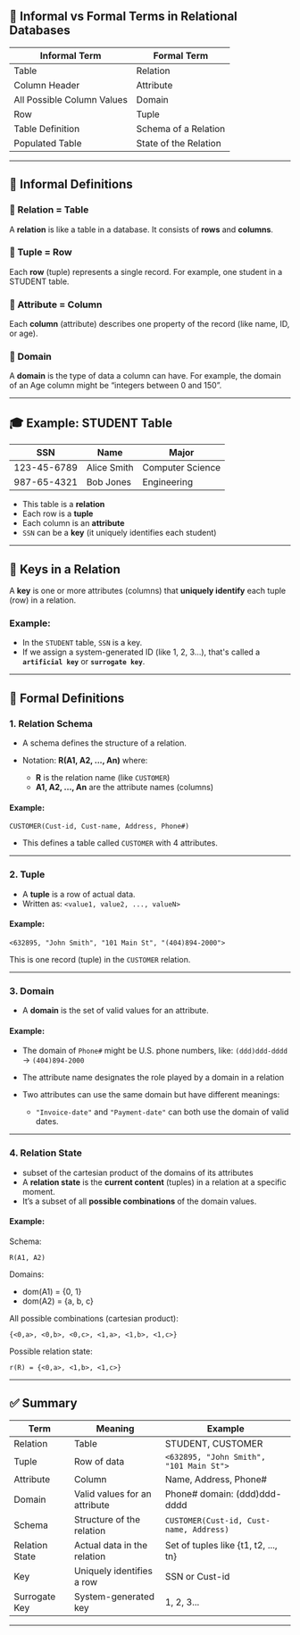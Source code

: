 

## 🧩 Informal vs Formal Terms in Relational Databases

| Informal Term              | Formal Term           |
| -------------------------- | --------------------- |
| Table                      | Relation              |
| Column Header              | Attribute             |
| All Possible Column Values | Domain                |
| Row                        | Tuple                 |
| Table Definition           | Schema of a Relation  |
| Populated Table            | State of the Relation |

---

## 📘 Informal Definitions

### 🔹 Relation = Table

A **relation** is like a table in a database. It consists of **rows** and **columns**.

### 🔹 Tuple = Row

Each **row** (tuple) represents a single record. For example, one student in a STUDENT table.

### 🔹 Attribute = Column

Each **column** (attribute) describes one property of the record (like name, ID, or age).

### 🔹 Domain

A **domain** is the type of data a column can have. For example, the domain of an Age column might be “integers between 0 and 150”.

---

## 🎓 Example: STUDENT Table

| SSN         | Name        | Major            |
| ----------- | ----------- | ---------------- |
| 123-45-6789 | Alice Smith | Computer Science |
| 987-65-4321 | Bob Jones   | Engineering      |

* This table is a **relation**
* Each row is a **tuple**
* Each column is an **attribute**
* `SSN` can be a **key** (it uniquely identifies each student)

---

## 🔑 Keys in a Relation

A **key** is one or more attributes (columns) that **uniquely identify** each tuple (row) in a relation.

### Example:

* In the `STUDENT` table, `SSN` is a key.
* If we assign a system-generated ID (like 1, 2, 3...), that's called a **`artificial key`** or **`surrogate key`**.

---

## 🧱 Formal Definitions

### 1. **Relation Schema**

* A schema defines the structure of a relation.
* Notation:
  **R(A1, A2, ..., An)**
  where:

  * **R** is the relation name (like `CUSTOMER`)
  * **A1, A2, ..., An** are the attribute names (columns)

#### Example:

```plaintext
CUSTOMER(Cust-id, Cust-name, Address, Phone#)
```

* This defines a table called `CUSTOMER` with 4 attributes.

---

### 2. **Tuple**

* A **tuple** is a row of actual data.
* Written as:
  `<value1, value2, ..., valueN>`

#### Example:

```plaintext
<632895, "John Smith", "101 Main St", "(404)894-2000">
```

This is one record (tuple) in the `CUSTOMER` relation.

---

### 3. **Domain**

* A **domain** is the set of valid values for an attribute.

#### Example:

* The domain of `Phone#` might be U.S. phone numbers, like:
  `(ddd)ddd-dddd` → `(404)894-2000`

* The attribute name designates the role played by a domain in a
relation
* Two attributes can use the same domain but have different meanings:

  * `"Invoice-date"` and `"Payment-date"` can both use the domain of valid dates.

---

### 4. **Relation State**

* subset of the cartesian product of the domains of its attributes
* A **relation state** is the **current content** (tuples) in a relation at a specific moment.
* It’s a subset of all **possible combinations** of the domain values.

#### Example:

Schema:

```plaintext
R(A1, A2)
```

Domains:

* dom(A1) = {0, 1}
* dom(A2) = {a, b, c}

All possible combinations (cartesian product):

```plaintext
{<0,a>, <0,b>, <0,c>, <1,a>, <1,b>, <1,c>}
```

Possible relation state:

```plaintext
r(R) = {<0,a>, <1,b>, <1,c>}
```

---

## ✅ Summary

| Term           | Meaning                       | Example                                 |
| -------------- | ----------------------------- | --------------------------------------- |
| Relation       | Table                         | STUDENT, CUSTOMER                       |
| Tuple          | Row of data                   | `<632895, "John Smith", "101 Main St">` |
| Attribute      | Column                        | Name, Address, Phone#                   |
| Domain         | Valid values for an attribute | Phone# domain: (ddd)ddd-dddd            |
| Schema         | Structure of the relation     | `CUSTOMER(Cust-id, Cust-name, Address)` |
| Relation State | Actual data in the relation   | Set of tuples like {t1, t2, ..., tn}    |
| Key            | Uniquely identifies a row     | SSN or Cust-id                          |
| Surrogate Key  | System-generated key          | 1, 2, 3...                              |

---
